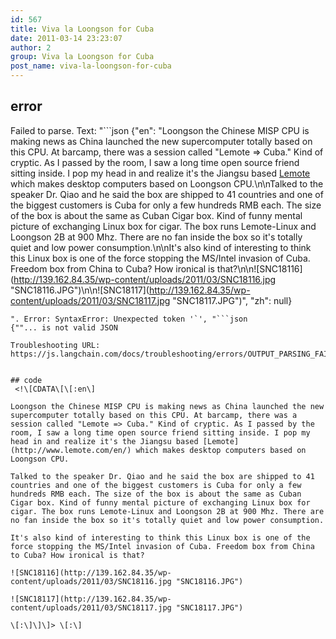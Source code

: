 ```yaml
---
id: 567
title: Viva la Loongson for Cuba
date: 2011-03-14 23:23:07
author: 2
group: Viva la Loongson for Cuba
post_name: viva-la-loongson-for-cuba
---
```


## error
Failed to parse. Text: "```json
{"en": "Loongson the Chinese MISP CPU is making news as China launched the new supercomputer totally based on this CPU. At barcamp, there was a session called \"Lemote => Cuba.\" Kind of cryptic. As I passed by the room, I saw a long time open source friend sitting inside. I pop my head in and realize it's the Jiangsu based [Lemote](http://www.lemote.com/en/) which makes desktop computers based on Loongson CPU.\n\nTalked to the speaker Dr. Qiao and he said the box are shipped to 41 countries and one of the biggest customers is Cuba for only a few hundreds RMB each. The size of the box is about the same as Cuban Cigar box. Kind of funny mental picture of exchanging Linux box for cigar. The box runs Lemote-Linux and Loongson 2B at 900 Mhz. There are no fan inside the box so it's totally quiet and low power consumption.\n\nIt's also kind of interesting to think this Linux box is one of the force stopping the MS/Intel invasion of Cuba. Freedom box from China to Cuba? How ironical is that?\n\n![SNC18116](http://139.162.84.35/wp-content/uploads/2011/03/SNC18116.jpg \"SNC18116.JPG\")\n\n![SNC18117](http://139.162.84.35/wp-content/uploads/2011/03/SNC18117.jpg \"SNC18117.JPG\")", "zh": null}
```
". Error: SyntaxError: Unexpected token '`', "```json
{""... is not valid JSON

Troubleshooting URL: https://js.langchain.com/docs/troubleshooting/errors/OUTPUT_PARSING_FAILURE/


## code
 <!\[CDATA\[\[:en\]

Loongson the Chinese MISP CPU is making news as China launched the new supercomputer totally based on this CPU. At barcamp, there was a session called "Lemote => Cuba." Kind of cryptic. As I passed by the room, I saw a long time open source friend sitting inside. I pop my head in and realize it's the Jiangsu based [Lemote](http://www.lemote.com/en/) which makes desktop computers based on Loongson CPU.

Talked to the speaker Dr. Qiao and he said the box are shipped to 41 countries and one of the biggest customers is Cuba for only a few hundreds RMB each. The size of the box is about the same as Cuban Cigar box. Kind of funny mental picture of exchanging Linux box for cigar. The box runs Lemote-Linux and Loongson 2B at 900 Mhz. There are no fan inside the box so it's totally quiet and low power consumption.

It's also kind of interesting to think this Linux box is one of the force stopping the MS/Intel invasion of Cuba. Freedom box from China to Cuba? How ironical is that?

![SNC18116](http://139.162.84.35/wp-content/uploads/2011/03/SNC18116.jpg "SNC18116.JPG")

![SNC18117](http://139.162.84.35/wp-content/uploads/2011/03/SNC18117.jpg "SNC18117.JPG") 

\[:\]\]\]> \[:\]
